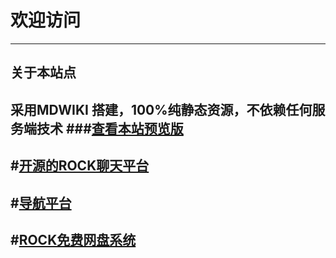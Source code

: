 # 欢迎访问

------------------------------------------------------------------------------------------------

## 关于本站点
 采用MDWIKI 搭建，100%纯静态资源，不依赖任何服务端技术 
###[查看本站预览版](https://git.moshoubot.net/#!index.md)
------------------------------------------------------------------------------------------------
#[开源的ROCK聊天平台](https://rock.wows.today)
------------------------------------------------------------------------------------------------

#[导航平台](https://yfwow.xyz)
------------------------------------------------------------------------------------------------

#[ROCK免费网盘系统](https://wp.moshoubot.com)
------------------------------------------------------------------------------------------------



